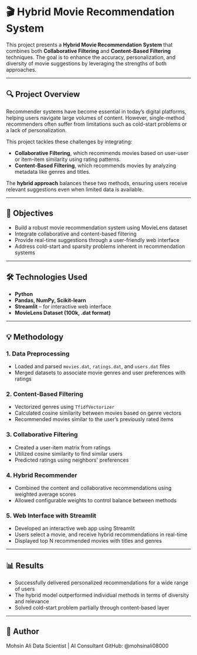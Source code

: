 # 🎬 Hybrid Movie Recommendation System

This project presents a **Hybrid Movie Recommendation System** that combines both **Collaborative Filtering** and **Content-Based Filtering** techniques. The goal is to enhance the accuracy, personalization, and diversity of movie suggestions by leveraging the strengths of both approaches.

---

## 🔍 Project Overview

Recommender systems have become essential in today’s digital platforms, helping users navigate large volumes of content. However, single-method recommenders often suffer from limitations such as cold-start problems or a lack of personalization.

This project tackles these challenges by integrating:

- **Collaborative Filtering**, which recommends movies based on user-user or item-item similarity using rating patterns.
- **Content-Based Filtering**, which recommends movies by analyzing metadata like genres and titles.

The **hybrid approach** balances these two methods, ensuring users receive relevant suggestions even when limited data is available.

---

## 🎯 Objectives

- Build a robust movie recommendation system using MovieLens dataset
- Integrate collaborative and content-based filtering
- Provide real-time suggestions through a user-friendly web interface
- Address cold-start and sparsity problems inherent in recommendation systems

---

## 🛠️ Technologies Used

- **Python**
- **Pandas, NumPy, Scikit-learn**
- **Streamlit** – for interactive web interface
- **MovieLens Dataset (100k, .dat format)**

---

## 💡 Methodology

### 1. **Data Preprocessing**
- Loaded and parsed `movies.dat`, `ratings.dat`, and `users.dat` files
- Merged datasets to associate movie genres and user preferences with ratings

### 2. **Content-Based Filtering**
- Vectorized genres using `TfidfVectorizer`
- Calculated cosine similarity between movies based on genre vectors
- Recommended movies similar to the user’s previously rated items

### 3. **Collaborative Filtering**
- Created a user-item matrix from ratings
- Utilized cosine similarity to find similar users
- Predicted ratings using neighbors' preferences

### 4. **Hybrid Recommender**
- Combined the content and collaborative recommendations using weighted average scores
- Allowed configurable weights to control balance between methods

### 5. **Web Interface with Streamlit**
- Developed an interactive web app using Streamlit
- Users select a movie, and receive hybrid recommendations in real-time
- Displayed top N recommended movies with titles and genres

---

## 📊 Results

- Successfully delivered personalized recommendations for a wide range of users
- The hybrid model outperformed individual methods in terms of diversity and relevance
- Solved cold-start problem partially through content-based layer

---

## 🙋 Author

Mohsin Ali
Data Scientist | AI Consultant
GitHub: @mohsinali08000
